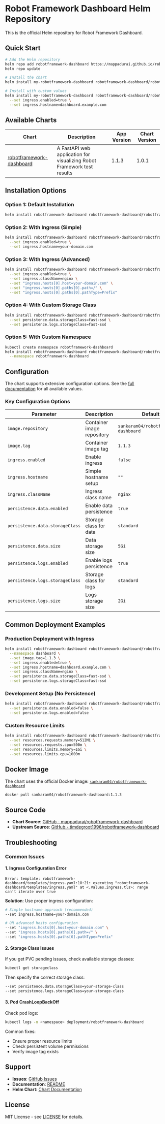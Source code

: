# Robot Framework Dashboard Helm Repository

This is the official Helm repository for Robot Framework Dashboard.

## Quick Start

```bash
# Add the Helm repository
helm repo add robotframework-dashboard https://mappadurai.github.io/robotframework-dashboard/
helm repo update

# Install the chart
helm install my-robotframework-dashboard robotframework-dashboard/robotframework-dashboard

# Install with custom values
helm install my-robotframework-dashboard robotframework-dashboard/robotframework-dashboard \
  --set ingress.enabled=true \
  --set ingress.hostname=dashboard.example.com
```

## Available Charts

| Chart | Description | App Version | Chart Version |
|-------|-------------|-------------|---------------|
| [robotframework-dashboard](https://github.com/mappadurai/robotframework-dashboard) | A FastAPI web application for visualizing Robot Framework test results | 1.1.3 | 1.0.1 |

## Installation Options

### Option 1: Default Installation
```bash
helm install robotframework-dashboard robotframework-dashboard/robotframework-dashboard
```

### Option 2: With Ingress (Simple)
```bash
helm install robotframework-dashboard robotframework-dashboard/robotframework-dashboard \
  --set ingress.enabled=true \
  --set ingress.hostname=your-domain.com
```

### Option 3: With Ingress (Advanced)
```bash
helm install robotframework-dashboard robotframework-dashboard/robotframework-dashboard \
  --set ingress.enabled=true \
  --set ingress.className=nginx \
  --set "ingress.hosts[0].host=your-domain.com" \
  --set "ingress.hosts[0].paths[0].path=/" \
  --set "ingress.hosts[0].paths[0].pathType=Prefix"
```

### Option 4: With Custom Storage Class
```bash
helm install robotframework-dashboard robotframework-dashboard/robotframework-dashboard \
  --set persistence.data.storageClass=fast-ssd \
  --set persistence.logs.storageClass=fast-ssd
```

### Option 5: With Custom Namespace
```bash
kubectl create namespace robotframework-dashboard
helm install robotframework-dashboard robotframework-dashboard/robotframework-dashboard \
  --namespace robotframework-dashboard
```

## Configuration

The chart supports extensive configuration options. See the [full documentation](https://github.com/mappadurai/robotframework-dashboard/tree/main/helm/robotframework-dashboard) for all available values.

### Key Configuration Options

| Parameter | Description | Default |
|-----------|-------------|---------|
| `image.repository` | Container image repository | `sankaram04/robotframework-dashboard` |
| `image.tag` | Container image tag | `1.1.3` |
| `ingress.enabled` | Enable ingress | `false` |
| `ingress.hostname` | Simple hostname setup | `""` |
| `ingress.className` | Ingress class name | `nginx` |
| `persistence.data.enabled` | Enable data persistence | `true` |
| `persistence.data.storageClass` | Storage class for data | `standard` |
| `persistence.data.size` | Data storage size | `5Gi` |
| `persistence.logs.enabled` | Enable logs persistence | `true` |
| `persistence.logs.storageClass` | Storage class for logs | `standard` |
| `persistence.logs.size` | Logs storage size | `2Gi` |

## Common Deployment Examples

### Production Deployment with Ingress
```bash
helm install robotframework-dashboard robotframework-dashboard/robotframework-dashboard \
  --namespace dashboard \
  --set image.tag=1.1.3 \
  --set ingress.enabled=true \
  --set ingress.hostname=dashboard.example.com \
  --set ingress.className=nginx \
  --set persistence.data.storageClass=fast-ssd \
  --set persistence.logs.storageClass=fast-ssd
```

### Development Setup (No Persistence)
```bash
helm install robotframework-dashboard robotframework-dashboard/robotframework-dashboard \
  --set persistence.data.enabled=false \
  --set persistence.logs.enabled=false
```

### Custom Resource Limits
```bash
helm install robotframework-dashboard robotframework-dashboard/robotframework-dashboard \
  --set resources.requests.memory=512Mi \
  --set resources.requests.cpu=500m \
  --set resources.limits.memory=1Gi \
  --set resources.limits.cpu=1000m
```

## Docker Image

The chart uses the official Docker image: [`sankaram04/robotframework-dashboard`](https://hub.docker.com/r/sankaram04/robotframework-dashboard)

```bash
docker pull sankaram04/robotframework-dashboard:1.1.3
```

## Source Code

- **Chart Source**: [GitHub - mappadurai/robotframework-dashboard](https://github.com/mappadurai/robotframework-dashboard)
- **Upstream Source**: [GitHub - timdegroot1996/robotframework-dashboard](https://github.com/timdegroot1996/robotframework-dashboard)

## Troubleshooting

### Common Issues

#### 1. Ingress Configuration Error
```
Error: template: robotframework-dashboard/templates/ingress.yaml:18:21: executing "robotframework-dashboard/templates/ingress.yaml" at <.Values.ingress.tls>: range can't iterate over true
```

**Solution**: Use proper ingress configuration:
```bash
# Simple hostname approach (recommended)
--set ingress.hostname=your-domain.com

# OR advanced hosts configuration
--set "ingress.hosts[0].host=your-domain.com" \
--set "ingress.hosts[0].paths[0].path=/" \
--set "ingress.hosts[0].paths[0].pathType=Prefix"
```

#### 2. Storage Class Issues
If you get PVC pending issues, check available storage classes:
```bash
kubectl get storageclass
```

Then specify the correct storage class:
```bash
--set persistence.data.storageClass=your-storage-class
--set persistence.logs.storageClass=your-storage-class
```

#### 3. Pod CrashLoopBackOff
Check pod logs:
```bash
kubectl logs -n <namespace> deployment/robotframework-dashboard
```

Common fixes:
- Ensure proper resource limits
- Check persistent volume permissions
- Verify image tag exists

## Support

- **Issues**: [GitHub Issues](https://github.com/mappadurai/robotframework-dashboard/issues)
- **Documentation**: [README](https://github.com/mappadurai/robotframework-dashboard/blob/main/README.md)
- **Helm Chart**: [Chart Documentation](https://github.com/mappadurai/robotframework-dashboard/tree/main/helm/robotframework-dashboard)

## License

MIT License - see [LICENSE](https://github.com/mappadurai/robotframework-dashboard/blob/main/LICENSE) for details.
